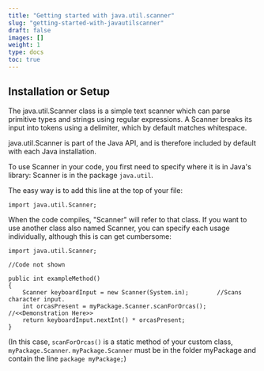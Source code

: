 ```yaml
---
title: "Getting started with java.util.scanner"
slug: "getting-started-with-javautilscanner"
draft: false
images: []
weight: 1
type: docs
toc: true
---
```


## Installation or Setup
The java.util.Scanner class is a simple text scanner which can parse primitive types and strings using regular expressions. A Scanner breaks its input into tokens using a delimiter, which by default matches whitespace.

java.util.Scanner is part of the Java API, and is therefore included by default with each Java installation.

To use Scanner in your code, you first need to specify where it is in Java's library: Scanner is in the package `java.util`.

The easy way is to add this line at the top of your file:

    import java.util.Scanner;

When the code compiles, "Scanner" will refer to that class.
If you want to use another class also named Scanner, you can specify each usage individually, although this is can get cumbersome:

    import java.util.Scanner;

    //Code not shown

    public int exampleMethod()
    {
        Scanner keyboardInput = new Scanner(System.in);        //Scans character input.
        int orcasPresent = myPackage.Scanner.scanForOrcas();   //<<Demonstration Here>>
        return keyboardInput.nextInt() * orcasPresent;
    }

(In this case, `scanForOrcas()` is a static method of your custom class, `myPackage.Scanner`. `myPackage.Scanner` must be in the folder myPackage and contain the line `package myPackage;`)

